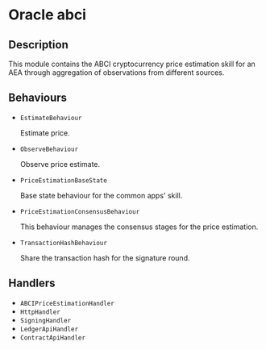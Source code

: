 # Oracle abci

## Description

This module contains the ABCI cryptocurrency price estimation skill for an AEA
through aggregation of observations from different sources.

## Behaviours

* `EstimateBehaviour`

   Estimate price.

* `ObserveBehaviour`

   Observe price estimate.

* `PriceEstimationBaseState`

   Base state behaviour for the common apps' skill.

* `PriceEstimationConsensusBehaviour`

   This behaviour manages the consensus stages for the price estimation.

* `TransactionHashBehaviour`

   Share the transaction hash for the signature round.


## Handlers

* `ABCIPriceEstimationHandler`
* `HttpHandler`
* `SigningHandler`
* `LedgerApiHandler`
* `ContractApiHandler`

